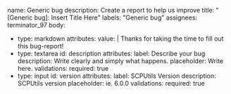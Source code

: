 name: Generic bug
description: Create a report to help us improve
title: "[Generic bug]: Insert Title Here"
labels: "Generic bug"
assignees: terminator_97
body:
  - type: markdown
    attributes:
      value: |
        Thanks for taking the time to fill out this bug-report!
  - type: textarea
    id: description
    attributes:
      label: Describe your bug
      description: Write clearly and simply what happens.
      placeholder: Write here.
    validations:
      required: true
  - type: input
    id: version
    attributes:
      label: SCPUtils Version
      description: SCPUtils version
      placeholder: ie. 6.0.0
    validations:
      required: true
